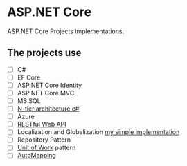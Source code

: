 # ASP.NET Core

ASP.NET Core Projects implementations.

## The projects use

- [ ] C#
- [ ] EF Core
- [ ] ASP.NET Core Identity
- [ ] ASP.NET Core MVC
- [ ] MS SQL
- [ ] [N-tier architecture c#](https://github.com/KimIlia91/ASP.NET/tree/main/BulkyBookV2)
- [ ] Azure
- [ ] [RESTful Web API](https://github.com/KimIlia91/ASP.NET/tree/main/MagicVilla)
- [ ] Localization and Globalization [my simple implementation](https://github.com/KimIlia91/ASP.NET/tree/main/Localization%20and%20Globalization%20in%20ASP.NET%20Core%20MVC/LocalizationGlobalization)
- [ ] Repository Pattern
- [ ] [Unit of Work](https://github.com/KimIlia91/ASP.NET/tree/main/BulkyBookV2/BulkyBook.DataAccess/Repository) pattern
- [ ] [AutoMapping](https://github.com/KimIlia91/ASP.NET/tree/main/MagicVilla)
